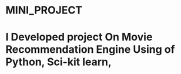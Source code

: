 # MINI_PROJECT
# I Developed project On Movie Recommendation Engine Using of Python, Sci-kit learn, 
